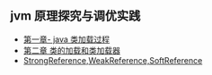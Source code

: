 ## jvm 原理探究与调优实践


- [第一章- java 类加载过程](./src/main/java/com/haobin/jvmstudy/chapater1/chapater-1.md)
- [第二章 类的加载和类加载器](./src/main/java/com/haobin/jvmstudy/chapater2/chapater-2.md)
- [StrongReference,WeakReference,SoftReference](./src/main/java/com/haobin/jvmstudy/gc/ReferenceGC.java)